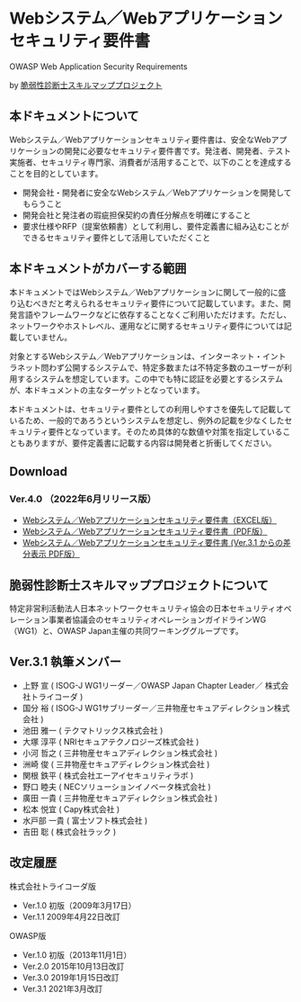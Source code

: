 # Webシステム／Webアプリケーションセキュリティ要件書
OWASP Web Application Security Requirements

by [脆弱性診断士スキルマッププロジェクト](https://github.com/OWASP/www-chapter-japan/tree/master/skillmap_project)

## 本ドキュメントについて
Webシステム／Webアプリケーションセキュリティ要件書は、安全なWebアプリケーションの開発に必要なセキュリティ要件書です。発注者、開発者、テスト実施者、セキュリティ専門家、消費者が活用することで、以下のことを達成することを目的としています。
* 開発会社・開発者に安全なWebシステム／Webアプリケーションを開発してもらうこと
* 開発会社と発注者の瑕疵担保契約の責任分解点を明確にすること
* 要求仕様やRFP（提案依頼書）として利用し、要件定義書に組み込むことができるセキュリティ要件として活用していただくこと

## 本ドキュメントがカバーする範囲
本ドキュメントではWebシステム／Webアプリケーションに関して一般的に盛り込むべきだと考えられるセキュリティ要件について記載しています。また、開発言語やフレームワークなどに依存することなくご利用いただけます。ただし、ネットワークやホストレベル、運用などに関するセキュリティ要件については記載していません。

対象とするWebシステム／Webアプリケーションは、インターネット・イントラネット問わず公開するシステムで、特定多数または不特定多数のユーザーが利用するシステムを想定しています。この中でも特に認証を必要とするシステムが、本ドキュメントの主なターゲットとなっています。

本ドキュメントは、セキュリティ要件としての利用しやすさを優先して記載しているため、一般的であろうというシステムを想定し、例外の記載を少なくしたセキュリティ要件となっています。そのため具体的な数値や対策を指定していることもありますが、要件定義書に記載する内容は開発者と折衝してください。

## Download
### Ver.4.0 （2022年6月リリース版）
* [Webシステム／Webアプリケーションセキュリティ要件書（EXCEL版）](https://github.com/OWASP/www-chapter-japan/blob/master/secreq/OWASP_WebApplicationSecurityRequirements.xlsx)
* [Webシステム／Webアプリケーションセキュリティ要件書（PDF版）](https://github.com/OWASP/www-chapter-japan/blob/master/secreq/OWASP_WebApplicationSecurityRequirements.pdf)
* [Webシステム／Webアプリケーションセキュリティ要件書 (Ver.3.1 からの差分表示 PDF版）](https://github.com/OWASP/www-chapter-japan/tree/master/secreq#:~:text=OWASP_WebApplicationSecurityRequirements_diff.pdf)


## 脆弱性診断士スキルマッププロジェクトについて
特定非営利活動法人日本ネットワークセキュリティ協会の日本セキュリティオペレーション事業者協議会のセキュリティオペレーションガイドラインWG（WG1）と、OWASP Japan主催の共同ワーキンググループです。

## Ver.3.1 執筆メンバー
* 上野 宣 ( ISOG-J WG1リーダー／OWASP Japan Chapter Leader／ 株式会社トライコーダ )
* 国分 裕 ( ISOG-J WG1サブリーダー／三井物産セキュアディレクション株式会社 )
* 池田 雅一 ( テクマトリックス株式会社 )
* 大塚 淳平 ( NRIセキュアテクノロジーズ株式会社 )
* 小河 哲之 ( 三井物産セキュアディレクション株式会社 )
* 洲崎 俊 ( 三井物産セキュアディレクション株式会社 )
* 関根 鉄平 ( 株式会社エーアイセキュリティラボ )
* 野口 睦夫 ( NECソリューションイノベータ株式会社 )
* 廣田 一貴 ( 三井物産セキュアディレクション株式会社 )
* 松本  悦宜 ( Capy株式会社 )
* 水戸部 一貴 ( 富士ソフト株式会社 )
* 吉田 聡 ( 株式会社ラック )

## 改定履歴
株式会社トライコーダ版
* Ver.1.0		初版（2009年3月17日）
* Ver.1.1		2009年4月22日改訂

OWASP版
* Ver.1.0		初版（2013年11月1日）
* Ver.2.0		2015年10月13日改訂
* Ver.3.0		2019年1月15日改訂
* Ver.3.1		2021年3月改訂

